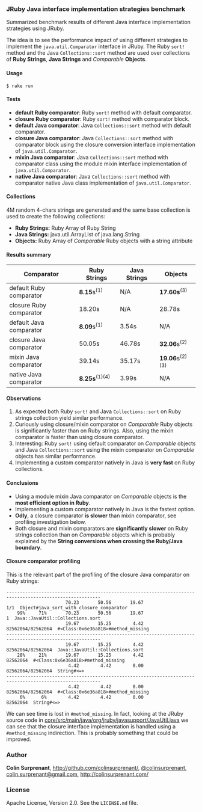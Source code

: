 ### JRuby Java interface implementation strategies benchmark

Summarized benchmark results of different Java interface implementation strategies using JRuby.

The idea is to see the performance impact of using different strategies to implement the `java.util.Comparator` interface in JRuby. The Ruby `sort!` method and the Java `Collections::sort` method are used over collections of **Ruby Strings**, **Java Strings** and *Comparable* **Objects**.

#### Usage

```
$ rake run
```

#### Tests

- **default Ruby comparator**: Ruby `sort!` method with default comparator.
- **closure Ruby comparator**: Ruby `sort!` method with comparator block.
- **default Java comparator**: Java `Collections::sort` method with default comparator.
- **closure Java comparator**: Java `Collections::sort` method with comparator block using the closure conversion interface implementation of `java.util.Comparator`.
- **mixin Java comparator**: Java `Collections::sort` method with comparator class using the module mixin interface implementation of `java.util.Comparator`.
- **native Java comparator**: Java `Collections::sort` method with comparator native Java class implementation of `java.util.Comparator`.

#### Collections

4M random 4-chars strings are generated and the same base collection is used to create the following collections:

- **Ruby Strings:** Ruby Array of Ruby String
- **Java Strings:** java.util.ArrayList of java.lang.String
- **Objects:** Ruby Array of *Comparable* Ruby objects with a string attribute

#### Results summary

Comparator | Ruby Strings | Java Strings | Objects
--- | --- | --- | ---
default Ruby comparator | **8.15**s<sup>(1)</sup> | N/A | **17.60s**<sup>(3)</sup>
closure Ruby comparator | 18.20s | N/A | 28.78s
default Java comparator | **8.09**s<sup>(1)</sup> | 3.54s | N/A
closure Java comparator | 50.05s | 46.78s | **32.06**s<sup>(2)</sup>
mixin Java comparator | 39.14s | 35.17s | **19.06**s<sup>(2)(3)</sup>
native Java comparator | **8.25s**<sup>(1)(4)</sup> | 3.99s | N/A

#### Observations

1. As expected both Ruby `sort!` and Java `Collections::sort` on Ruby strings collection yield similar performance.
2. Curiously using closure/mixin comparator on *Comparable* Ruby objects is significantly faster than on Ruby strings. Also, using the mixin comparator is faster than using closure comparator.
3. Interesting: Ruby `sort!` using default comparator on *Comparable* objects and Java `Collections::sort` using the mixin comparator on *Comparable* objects has similar performance.
4. Implementing a custom comparator natively in Java is **very fast** on Ruby collections.

#### Conclusions

- Using a module mixin Java comparator on *Comparable* objects is the **most efficient option in Ruby**.
- Implementing a custom comparator natively in Java is the fastest option.
- **Odly**, a closure comparator **is slower** than mixin comparator, see profiling investigation below.
- Both closure and mixin comparators are **significantly slower** on Ruby strings collection than on *Comparable* objects which is probably explained by the **String conversions when crossing the Ruby/Java boundary**.

#### Closure comparator profiling

This is the relevant part of the profiling of the closure Java comparator on Ruby strings:

```
---------------------------------------------------------------------------------------------------------
                      70.23       50.56       19.67                   1/1  Object#java_sort_with_closure_comparator
    99%     71%       70.23       50.56       19.67                     1  Java::JavaUtil::Collections.sort
                      19.67       15.25        4.42     82562064/82562064  #<Class:0x6e36a818>#method_missing
---------------------------------------------------------------------------------------------------------
                      19.67       15.25        4.42     82562064/82562064  Java::JavaUtil::Collections.sort
    28%     21%       19.67       15.25        4.42              82562064  #<Class:0x6e36a818>#method_missing
                       4.42        4.42        0.00     82562064/82562064  String#<=>
---------------------------------------------------------------------------------------------------------
                       4.42        4.42        0.00     82562064/82562064  #<Class:0x6e36a818>#method_missing
     6%      6%        4.42        4.42        0.00              82562064  String#<=>
```

We can see time is lost in `#method_missing`. In fact, looking at the JRuby source code in [core/src/main/java/org/jruby/javasupport/JavaUtil.java](https://github.com/jruby/jruby/blob/1.7.10/core/src/main/java/org/jruby/javasupport/JavaUtil.java#L222) we can see that the closure interface implementation is handled using a `#method_missing` indirection. This is probably something that could be improved.

### Author
**Colin Surprenant**, http://github.com/colinsurprenant/, [@colinsurprenant](http://twitter.com/colinsurprenant/), colin.surprenant@gmail.com, http://colinsurprenant.com/

### License
Apache License, Version 2.0. See the `LICENSE.md` file.
